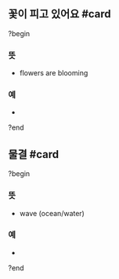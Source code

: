 ## 꽃이 피고 있어요 #card
?begin
### 뜻
- flowers are blooming
### 예
-
<!--SR:!2025-06-29,8,250-->
?end


## 물결 #card
?begin
### 뜻
- wave (ocean/water)
### 예
-
?end
